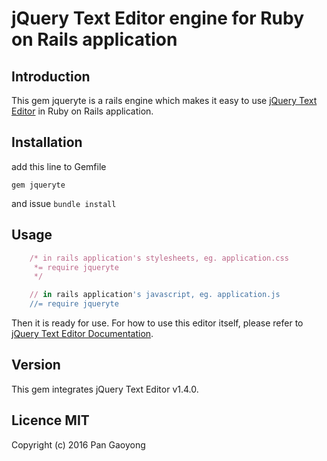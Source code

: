 # jQuery Text Editor engine for Ruby on Rails application

## Introduction 

This gem jqueryte is a rails engine which makes it easy to use [jQuery Text
Editor][1] in Ruby on Rails application.

## Installation
add this line to Gemfile

`gem jqueryte`

and issue `bundle install`

## Usage

```ruby
    /* in rails application's stylesheets, eg. application.css
     *= require jqueryte
     */

    // in rails application's javascript, eg. application.js
    //= require jqueryte
```
Then it is ready for use. For how to use this editor itself, please refer to
[jQuery Text Editor Documentation][2].

## Version
This gem integrates jQuery Text Editor v1.4.0.

## Licence MIT
Copyright (c) 2016 Pan Gaoyong

[1]: http://jqueryte.com 'jQuery Text Editor'
[2]: http://jqueryte.com/documentation 'jQuery Text Editor Documentation'
